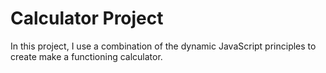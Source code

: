 # Calculator Project
In this project, I use a combination of the dynamic JavaScript principles to create make a functioning calculator.

